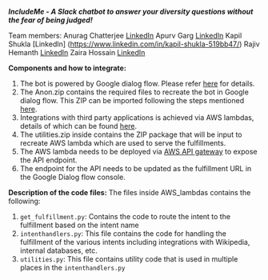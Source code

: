 ***IncludeMe - A Slack chatbot to answer your diversity questions without the fear of being judged!***

Team members: 
Anurag Chatterjee [LinkedIn](https://www.linkedin.com/in/anurag-chatterjee/)
Apurv Garg [LinkedIn](https://www.linkedin.com/in/apurv-garg-49659274/)
Kapil Shukla [LinkedIn] (https://www.linkedin.com/in/kapil-shukla-519bb47/)
Rajiv Hemanth [LinkedIn](https://www.linkedin.com/in/rajiv-hemanth-07878411/) 
Zaira Hossain [LinkedIn](https://www.linkedin.com/in/zaira-hossain-6454308b/)

**Components and how to integrate:**

  1. The bot is powered by Google dialog flow. Please refer [here](https://dialogflow.com/) for details. 
  2. The Anon.zip contains the required files to recreate the bot in Google dialog flow. This ZIP can be imported following the steps mentioned [here](https://dialogflow.com/docs/best-practices/import-export-for-versions).
  3. Integrations with third party applications is achieved via AWS lambdas, details of which can be found [here](https://aws.amazon.com/lambda/features/).
  4. The utilities.zip inside contains the ZIP package that will be input to recreate AWS lambda which are used to serve the fulfillments.
  5. The AWS lambda needs to be deployed via [AWS API gateway](https://aws.amazon.com/api-gateway/) to expose the API endpoint.
  6. The endpoint for the API needs to be updated as the fulfillment URL in the Google Dialog flow console.


**Description of the code files:**
The files inside AWS_lambdas contains the following:
  1. ```get_fulfillment.py```: Contains the code to route the intent to the fulfillment based on the intent name
  2. ```intenthandlers.py```: This file contains the code for handling the fulfillment of the various intents including integrations with Wikipedia, internal databases, etc.
  3. ```utilities.py```: This file contains utility code that is used in multiple places in the ```intenthandlers.py```
